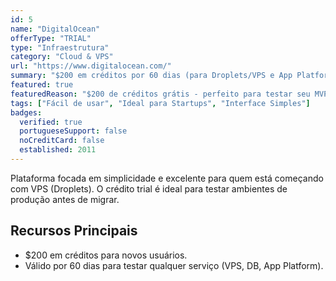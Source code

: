 ```yaml
---
id: 5
name: "DigitalOcean"
offerType: "TRIAL"
type: "Infraestrutura"
category: "Cloud & VPS"
url: "https://www.digitalocean.com/"
summary: "$200 em créditos por 60 dias (para Droplets/VPS e App Platform)."
featured: true
featuredReason: "$200 de créditos grátis - perfeito para testar seu MVP sem custos"
tags: ["Fácil de usar", "Ideal para Startups", "Interface Simples"]
badges:
  verified: true
  portugueseSupport: false
  noCreditCard: false
  established: 2011
---
```


Plataforma focada em simplicidade e excelente para quem está começando com VPS (Droplets). O crédito trial é ideal para testar ambientes de produção antes de migrar.

## Recursos Principais

- $200 em créditos para novos usuários.
- Válido por 60 dias para testar qualquer serviço (VPS, DB, App Platform).

